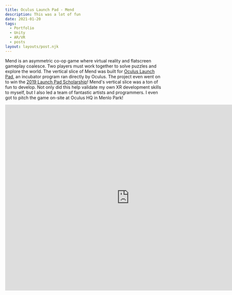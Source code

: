 ```yaml
---
title: Oculus Launch Pad - Mend
description: This was a lot of fun 
date: 2021-01-20
tags:
  - Portfolio
  - Unity
  - AR/VR
  - posts
layout: layouts/post.njk
---
```


<p>Mend is an asymmetric co-op game where virtual reality and flatscreen gameplay coalesce. Two players must work together to solve puzzles and explore the world. The vertical slice of Mend was built for <a href="https://developer.oculus.com/launch-pad/" target="blank">Oculus Launch Pad</a>, an incubator program ran directly by Oculus. The project even went on to win the <a href="https://www.oculus.com/blog/introducing-the-2019-oculus-launch-pad-scholarship-recipients-plus-2020-applications-now-open/" target="blank">2019 Launch Pad Scholarship</a>! Mend's vertical slice was a ton of fun to develop. Not only did this help validate my own XR development skills to myself, but I also led a team of fantastic artists and programmers. I even got to pitch the game on-site at Oculus HQ in Menlo Park!</p> 

<div class="container">
<p style="text-align: center"><iframe width="800" height="600" src="https://www.youtube.com/embed/CKeRf5Wvzjg" frameborder="0" allow="accelerometer; autoplay; clipboard-write; encrypted-media; gyroscope; picture-in-picture" allowfullscreen class="video"></iframe></p></div>